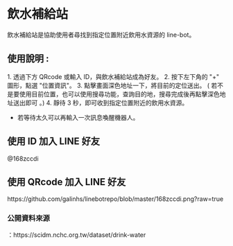 <h1>飲水補給站</h1>

飲水補給站是協助使用者尋找到指定位置附近飲用水資源的 line-bot。

<h2>使用說明 :</h2>
1. 透過下方 QRcode 或輸入 ID，與飲水補給站成為好友。
2. 按下左下角的 "+" 圖形，點選 "位置資訊"。
3. 點擊畫面深色地址一下，將目前的定位送出。 ( 若不是要使用目前位置，也可以使用搜尋功能，查詢目的地，搜尋完成後再點擊深色地址送出即可 。)
4. 靜待 3 秒，即可收到指定位置附近的飲用水資源。

- 若等待太久可以再輸入一次訊息喚醒機器人。

<h2>使用 ID 加入 LINE 好友</h2>
@168zccdi

<h2>使用 QRcode 加入 LINE 好友</h2>
https://github.com/galinhs/linebotrepo/blob/master/168zccdi.png?raw=true

<h3>公開資料來源</h3>：https://scidm.nchc.org.tw/dataset/drink-water
